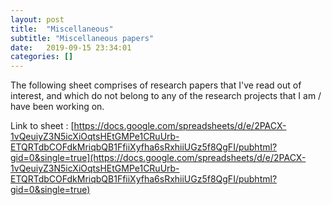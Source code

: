 ```yaml
---
layout: post
title:  "Miscellaneous"
subtitle: "Miscellaneous papers"
date:   2019-09-15 23:34:01
categories: []
---
```


The following sheet comprises of research papers that I've read out of interest, and which do not belong to any of the research projects that I am / have been working on. 

Link to sheet : [https://docs.google.com/spreadsheets/d/e/2PACX-1vQeuiyZ3N5icXiOqtsHEtGMPe1CRuUrb-ETQRTdbCOFdkMriqbQB1FfiiXyfha6sRxhiiUGz5f8QgFI/pubhtml?gid=0&single=true](https://docs.google.com/spreadsheets/d/e/2PACX-1vQeuiyZ3N5icXiOqtsHEtGMPe1CRuUrb-ETQRTdbCOFdkMriqbQB1FfiiXyfha6sRxhiiUGz5f8QgFI/pubhtml?gid=0&single=true)